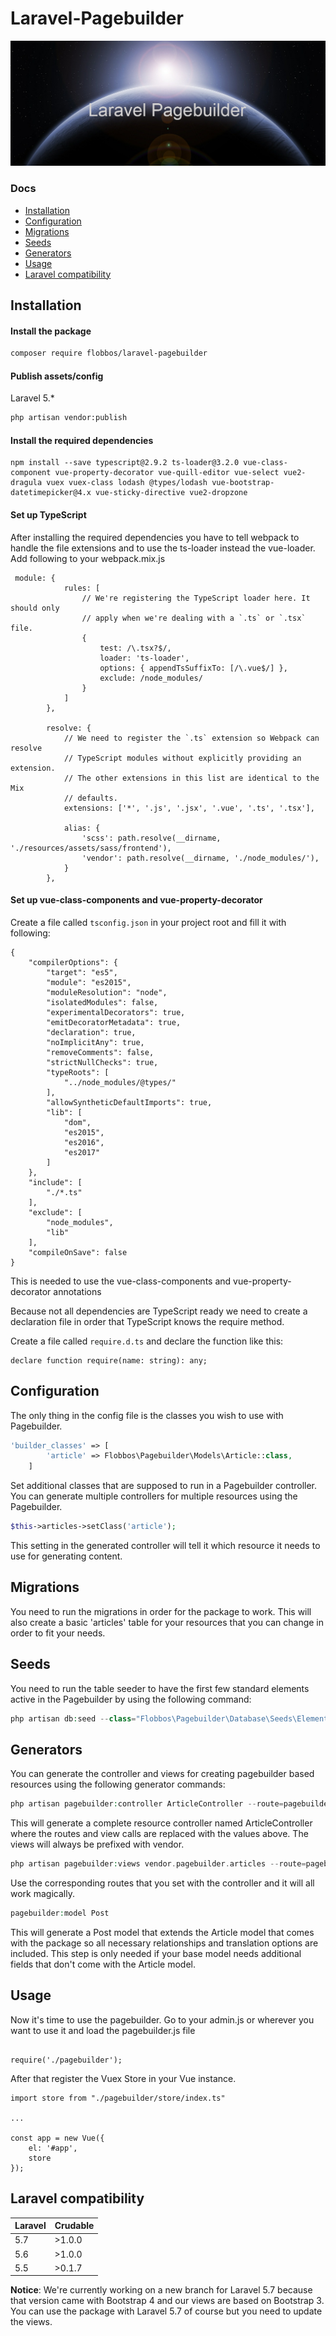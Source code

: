 # Laravel-Pagebuilder


![Laravel Pagebuilder](img/laravel-pagebuilder.png)

### Docs

* [Installation](#installation)
* [Configuration](#configuration)
* [Migrations](#migrations)
* [Seeds](#seeds)
* [Generators](#generators)
* [Usage](#usage)
* [Laravel compatibility](#laravel-compatibility)

## Installation

#### Install the package

```bash
composer require flobbos/laravel-pagebuilder
```
#### Publish assets/config
Laravel 5.*
```bash
php artisan vendor:publish 
```

#### Install the required dependencies
~~~
npm install --save typescript@2.9.2 ts-loader@3.2.0 vue-class-component vue-property-decorator vue-quill-editor vue-select vue2-dragula vuex vuex-class lodash @types/lodash vue-bootstrap-datetimepicker@4.x vue-sticky-directive vue2-dropzone
~~~


#### Set up TypeScript
After installing the required dependencies you have to tell webpack to handle the file extensions and to use the ts-loader instead the vue-loader.
Add following to your webpack.mix.js

~~~
 module: {
            rules: [
                // We're registering the TypeScript loader here. It should only
                // apply when we're dealing with a `.ts` or `.tsx` file.
                {
                    test: /\.tsx?$/,
                    loader: 'ts-loader',
                    options: { appendTsSuffixTo: [/\.vue$/] },
                    exclude: /node_modules/
                }
            ]
        },

        resolve: {
            // We need to register the `.ts` extension so Webpack can resolve
            // TypeScript modules without explicitly providing an extension.
            // The other extensions in this list are identical to the Mix
            // defaults.
            extensions: ['*', '.js', '.jsx', '.vue', '.ts', '.tsx'],

            alias: {
                'scss': path.resolve(__dirname, './resources/assets/sass/frontend'),
                'vendor': path.resolve(__dirname, './node_modules/'),
            }
        },
~~~

#### Set up vue-class-components and vue-property-decorator

Create a file called `tsconfig.json` in your project root and fill it with following:

~~~
{
    "compilerOptions": {
        "target": "es5",
        "module": "es2015",
        "moduleResolution": "node",
        "isolatedModules": false,
        "experimentalDecorators": true,
        "emitDecoratorMetadata": true,
        "declaration": true,
        "noImplicitAny": true,
        "removeComments": false,
        "strictNullChecks": true,
        "typeRoots": [
            "../node_modules/@types/"
        ],
        "allowSyntheticDefaultImports": true,
        "lib": [
            "dom",
            "es2015",
            "es2016",
            "es2017"
        ]
    },
    "include": [
        "./*.ts"
    ],
    "exclude": [
        "node_modules",
        "lib"
    ],
    "compileOnSave": false
}
~~~

This is needed to use the vue-class-components and vue-property-decorator annotations

Because not all dependencies are TypeScript ready we need to create a declaration file in order that TypeScript knows the require method.

Create a file called `require.d.ts`  and declare the function like this:

~~~
declare function require(name: string): any;
~~~

## Configuration

The only thing in the config file is the classes you wish to use with Pagebuilder.

```php
'builder_classes' => [
        'article' => Flobbos\Pagebuilder\Models\Article::class,
    ]
```

Set additional classes that are supposed to run in a Pagebuilder controller. You can
generate multiple controllers for multiple resources using the Pagebuilder.

```php
$this->articles->setClass('article');
```

This setting in the generated controller will tell it which resource it needs to 
use for generating content.

## Migrations

You need to run the migrations in order for the package to work. This will 
also create a basic 'articles' table for your resources that you can change 
in order to fit your needs. 

## Seeds

You need to run the table seeder to have the first few standard elements active
in the Pagebuilder by using the following command:

```php
php artisan db:seed --class="Flobbos\Pagebuilder\Database\Seeds\ElementTableSeeder"
```

## Generators

You can generate the controller and views for creating pagebuilder based resources
using the following generator commands:

```php
php artisan pagebuilder:controller ArticleController --route=pagebuilder.articles --views=pagebuilder.articles
```

This will generate a complete resource controller named ArticleController where the routes
and view calls are replaced with the values above. The views will always be prefixed with
vendor.

```php
php artisan pagebuilder:views vendor.pagebuilder.articles --route=pagebuilder.articles
```

Use the corresponding routes that you set with the controller and it will all work magically.

```php
pagebuilder:model Post
```

This will generate a Post model that extends the Article model that comes with
the package so all necessary relationships and translation options are included. 
This step is only needed if your base model needs additional fields that don't 
come with the Article model. 

## Usage

Now it's time to use the pagebuilder.
Go to your admin.js or wherever you want to use it and load the pagebuilder.js file

~~~

require('./pagebuilder');
~~~

After that register the Vuex Store in your Vue instance.

~~~
import store from "./pagebuilder/store/index.ts"

...

const app = new Vue({
    el: '#app',
    store
});

~~~

## Laravel compatibility

 Laravel  | Crudable
:---------|:----------
 5.7      | >1.0.0
 5.6      | >1.0.0
 5.5      | >0.1.7

**Notice**: We're currently working on a new branch for Laravel 5.7 because that
version came with Bootstrap 4 and our views are based on Bootstrap 3. You can 
use the package with Laravel 5.7 of course but you need to update the views.

